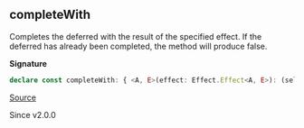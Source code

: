 ## completeWith

Completes the deferred with the result of the specified effect. If the
deferred has already been completed, the method will produce false.

**Signature**

```ts
declare const completeWith: { <A, E>(effect: Effect.Effect<A, E>): (self: Deferred<A, E>) => Effect.Effect<boolean>; <A, E>(self: Deferred<A, E>, effect: Effect.Effect<A, E>): Effect.Effect<boolean>; }
```

[Source](https://github.com/Effect-TS/effect/tree/main/packages/effect/src/Deferred.ts#L133)

Since v2.0.0